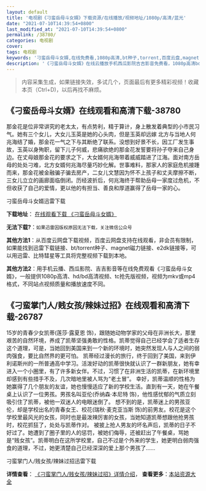 ```yaml
---
layout: default
title: '电视剧《刁蛮岳母斗女婿》下载资源/在线播放/视频地址/1080p/高清/蓝光'
date: "2021-07-10T14:39:54+0800"
last_modified_at: "2021-07-10T14:39:54+0800"
permalink: /38780/
categories: 电视剧
cover:
tags: 电视剧
keywords: '刁蛮岳母斗女婿,在线免费看,1080p高清,bt种子,torrent,百度云盘,magnet,磁力链,迅雷下载资源'
description: '《刁蛮岳母斗女婿》在线云播放手机西瓜影院吉吉影音免费看，1080p高清bd/hd未删减完整版和tc抢先枪版，mkv/mp4格式，附带bt/torrent种子、magnet/磁力链、百度云盘、网盘资源迅雷下载链接'
---
```


>内容采集生成，如果链接失效，多试几个，页面最后有更多精彩视频！收藏本页（Ctrl+D)，以后再找不麻烦。


## 《刁蛮岳母斗女婿》在线观看和高清下载-38780

那金花是位非常讲究的老太太，有点势利，精于算计，身上散发着典型的小市民习气。她有三个女儿，大女儿玉英是她的心头肉，但是玉英却远嫁 北方与当地人何兆海结了婚，那金花一气之下与其断绝了联系。没想到好景不长，因工厂发生事故，玉英以身殉职，留下儿子何威，悲痛欲绝的那金花发誓要将孙子夺来自己身边。在丈母娘那金花的要求之下，大女婿何兆海带着威威踏进了江海。面对南方岳母的处处刁难，北方女婿何兆海尽量巧妙化解。世事难料，那家人的家庭危机接踵而来，那金花被金融骗子骗去房产，二女儿文慧因为怀不上孩子和丈夫摩擦不断，三女儿立立的画廊面临倒闭。历经波折后，何兆海终于帮助岳母一家度过危机，不但收获了自己的爱情，更以他的有担当、善良和厚道赢得了岳母一家的心。</p>


刁蛮岳母斗女婿迅雷下载

**下载地址**： [在线观看下载 《刁蛮岳母斗女婿》](https://www.993dy.com//vod-detail-id-12071.html) 


**无法下载?**：`如果迅雷因版权原因无法下载，关注微信公众号 `

**其他方法1**：从百度云网盘下载视频，百度云网盘支持在线观看，非会员有限制，如果能找到迅雷下载链接、bt/torrent种子、magnet磁力链接、e2dk链接等，可以用迅雷、比特彗星等工具将完整视频下载到本地。

**其他方法2**：用手机云播、西瓜影院、吉吉影音等在线免费观看《刁蛮岳母斗女婿》，一般提供1080p高清、hd/bd高清视频、tc抢先版视频，视频为mkv或mp4格式，不同站点视频质量和播放速度不同。


## 《刁蛮掌门人/贱女孩/辣妹过招》在线观看和高清下载-26787

15岁的青春少女凯蒂(莲莎·露夏恩 饰)，跟随她动物学家的父母在非洲长大，那里艰苦的自然环境，养成了凯蒂坚强勇敢的性格。凯蒂觉得自己已经学会了适者生存这个道理，可是，当她回到美国来到一个新的环境时，她突然发现人与人之间的弱肉强食，要比自然界的更可怕。 凯蒂经过漫长的旅行，终于回到了美国，来到伊利诺斯州的一所普通高中学习。活泼好动的凯蒂很快就认识了一群新朋友，她有幸进入一个小圈里，有了许多新女伴。不过，习惯了在非洲生活的凯蒂，在新环境里却感到有些措手不及，几次暗地里被人骂为“老土冒&rdquo;。 幸好，凯蒂温顺的性格为她赢得了几个朋友的友谊，她也慢慢适应了新的学校生活。直到有一天，她在午餐桌上认识了一位男孩。男孩名叫亚伦(乔纳森&middot;本尼特 饰)，他性感忧郁的气质立刻吸引住了凯蒂，被他一双迷人的电眼迷倒了。 想不到的是，凯蒂迷上的男孩亚伦，却是学校出名的青春女王、校花(瑞秋·麦克亚当斯 饰)的前男友。校花是这个学校里最风光的女孩，同时也是最泼辣厉害的女孩，当她知道凯蒂想跟他抢男孩时，校花抓狂了，处处与凯蒂作对。 被披上抢人男友的坏名声后，凯蒂的日子不好过了。她遭到了圈子里的人的惩罚，被她们侮辱，还被赶出了午餐桌，骂她是“贱女孩&rdquo;。凯蒂明白在这所学校里，自己不过是个外来的学生，她更明白弱肉强食的道理，不过，她更清楚自己已经深深的爱上那个男孩了&hellip;…


刁蛮掌门人/贱女孩/辣妹过招迅雷下载

**详情查看**： [《刁蛮掌门人/贱女孩/辣妹过招》详情介绍](/movie/26787/)， **查看更多**：[本站资源大全](/movie/t/all/)

